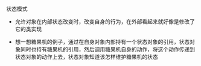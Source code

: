 状态模式

- 允许对象在内部状态改变时，改变自身的行为，在外部看起来就好像是修改了它的类实现

- 想一想糖果机的例子，通过在自身对象内部持有一个状态对象的引用，状态对象同时也持有糖果机的引用，然后调用糖果机自身的动作，将这个动作传递到状态对象的动作上去，状态对象知道该怎样维护糖果机的状态
